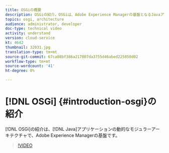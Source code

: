 ```yaml
---
title: OSGiの概要
description: OSGiの紹介。OSGiは、Adobe Experience Managerの基盤となるJavaアプリケーション用の動的なモジュラーアーキテクチャです。
topics: osgi, architecture
audience: administrator, developer
doc-type: technical video
activity: understand
version: cloud-service
kt: 4642
thumbnail: 32031.jpg
translation-type: tm+mt
source-git-commit: 67ca08bf386a217807da3755d46abed225050d02
workflow-type: tm+mt
source-wordcount: '41'
ht-degree: 0%

---
```



# [!DNL OSGi] {#introduction-osgi}の紹介

[!DNL OSGi]の紹介は、[!DNL Java]アプリケーションの動的なモジュラーアーキテクチャで、Adobe Experience Managerの基盤です。

>[!VIDEO](https://video.tv.adobe.com/v/32031/?quality=12&learn=on)
